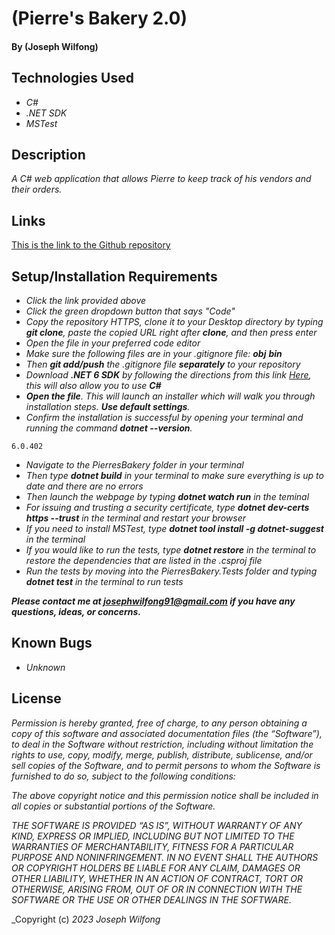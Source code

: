 # (Pierre's Bakery 2.0) 

#### By (Joseph Wilfong)

## Technologies Used

* _C#_
* _.NET SDK_
* _MSTest_




## Description

_A C# web application that allows Pierre to keep track of his vendors and their orders._

## Links

[This is the link to the Github repository](https://github.com/jcarenza67/Pierres-Bakery-2.0.Solution) 


## Setup/Installation Requirements

* _Click the link provided above_
* _Click the green dropdown button that says "Code"_
* _Copy the repository HTTPS, clone it to your Desktop directory by typing ***git clone***, paste the copied URL right after **clone**, and then press enter_
* _Open the file in your preferred code editor_
* _Make sure the following files are in your .gitignore file:_
***obj***
***bin***
* _Then ***git add/push*** the .gitignore file ***separately*** to your repository_
* _Download ***.NET 6 SDK*** by following the directions from this link [Here](https://dotnet.microsoft.com/en-us/download/dotnet/6.0), this will also allow you to use **C#**_
* _**Open the file**. This will launch an installer which will walk you through installation steps. ***Use default settings***._
* _Confirm the installation is successful by opening your terminal and running the command ***dotnet --version***._
```
6.0.402
```
* _Navigate to the PierresBakery folder in your terminal_
* _Then type ***dotnet build*** in your terminal to make sure everything is up to date and there are no errors_
* _Then launch the webpage by typing ***dotnet watch run*** in the teminal_
* _For issuing and trusting a security certificate, type ***dotnet dev-certs https --trust*** in the terminal and restart your browser_
* _If you need to install MSTest, type ***dotnet tool install -g dotnet-suggest*** in the terminal_
* _If you would like to run the tests, type ***dotnet restore*** in the terminal to restore the dependencies that are listed in the .csproj file_
* _Run the tests by moving into the PierresBakery.Tests folder and typing ***dotnet test*** in the terminal to run tests_


***_Please contact me at josephwilfong91@gmail.com if you have any questions, ideas, or concerns._***


## Known Bugs

* _Unknown_

## License


_Permission is hereby granted, free of charge, to any person obtaining a copy of this software and associated documentation files (the “Software”), to deal in the Software without restriction, including without limitation the rights to use, copy, modify, merge, publish, distribute, sublicense, and/or sell copies of the Software, and to permit persons to whom the Software is furnished to do so, subject to the following conditions:_

_The above copyright notice and this permission notice shall be included in all copies or substantial portions of the Software._

_THE SOFTWARE IS PROVIDED “AS IS”, WITHOUT WARRANTY OF ANY KIND, EXPRESS OR IMPLIED, INCLUDING BUT NOT LIMITED TO THE WARRANTIES OF MERCHANTABILITY, FITNESS FOR A PARTICULAR PURPOSE AND NONINFRINGEMENT. IN NO EVENT SHALL THE AUTHORS OR COPYRIGHT HOLDERS BE LIABLE FOR ANY CLAIM, DAMAGES OR OTHER LIABILITY, WHETHER IN AN ACTION OF CONTRACT, TORT OR OTHERWISE, ARISING FROM, OUT OF OR IN CONNECTION WITH THE SOFTWARE OR THE USE OR OTHER DEALINGS IN THE SOFTWARE._

_Copyright (c) _2023_ _Joseph Wilfong_